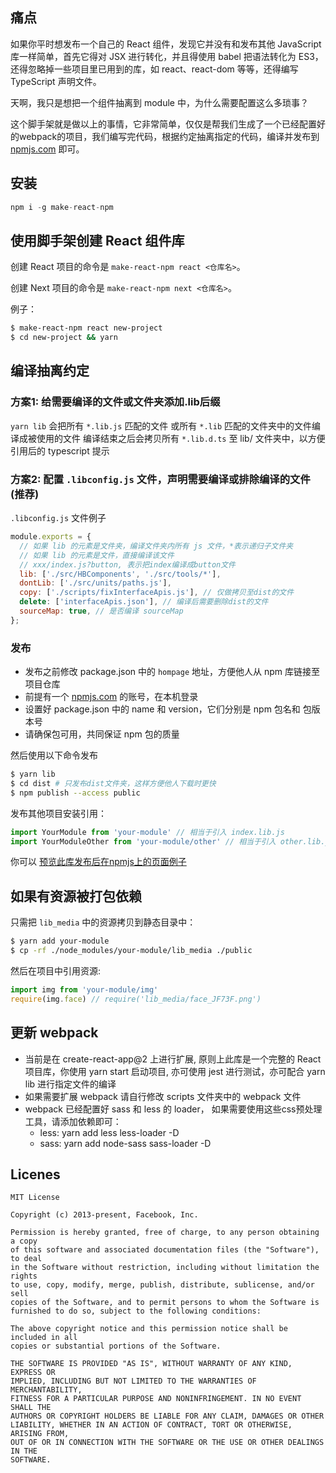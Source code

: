 ## 痛点

如果你平时想发布一个自己的 React 组件，发现它并没有和发布其他 JavaScript 库一样简单，首先它得对 JSX 进行转化，并且得使用 babel 把语法转化为 ES3，还得忽略掉一些项目里已用到的库，如 react、react-dom 等等，还得编写 TypeScript 声明文件。

天啊，我只是想把一个组件抽离到 module 中，为什么需要配置这么多琐事？

这个脚手架就是做以上的事情，它非常简单，仅仅是帮我们生成了一个已经配置好的webpack的项目，我们编写完代码，根据约定抽离指定的代码，编译并发布到 [npmjs.com](https://www.npmjs.com/) 即可。


## 安装

```js
npm i -g make-react-npm
```

## 使用脚手架创建 React 组件库


创建 React 项目的命令是 `make-react-npm react <仓库名>`。

创建 Next 项目的命令是 `make-react-npm next <仓库名>`。

例子：

```sh
$ make-react-npm react new-project
$ cd new-project && yarn
```

## 编译抽离约定

### 方案1: 给需要编译的文件或文件夹添加.lib后缀

`yarn lib` 会把所有 `*.lib.js` 匹配的文件 或所有 `*.lib` 匹配的文件夹中的文件编译成被使用的文件
编译结束之后会拷贝所有 `*.lib.d.ts` 至 lib/ 文件夹中，以方便引用后的 typescript 提示

### 方案2: 配置 `.libconfig.js` 文件，声明需要编译或排除编译的文件 (推荐)

`.libconfig.js` 文件例子

```js
module.exports = {
  // 如果 lib 的元素是文件夹，编译文件夹内所有 js 文件，*表示递归子文件夹
  // 如果 lib 的元素是文件，直接编译该文件
  // xxx/index.js?button, 表示把index编译成button文件
  lib: ['./src/HBComponents', './src/tools/*'],
  dontLib: ['./src/units/paths.js'],
  copy: ['./scripts/fixInterfaceApis.js'], // 仅做拷贝至dist的文件
  delete: ['interfaceApis.json'], // 编译后需要删除dist的文件
  sourceMap: true, // 是否编译 sourceMap
};
```

### 发布

- 发布之前修改 package.json 中的 `hompage` 地址，方便他人从 npm 库链接至项目仓库
- 前提有一个 [npmjs.com](https://www.npmjs.com/) 的账号，在本机登录
- 设置好 package.json 中的 name 和 version，它们分别是 npm 包名和 包版本号
- 请确保包可用，共同保证 npm 包的质量

然后使用以下命令发布

```sh
$ yarn lib
$ cd dist # 只发布dist文件夹，这样方便他人下载时更快
$ npm publish --access public
```

发布其他项目安装引用：

```js
import YourModule from 'your-module' // 相当于引入 index.lib.js
import YourModuleOther from 'your-module/other' // 相当于引入 other.lib.js
```

你可以 [预览此库发布后在npmjs上的页面例子](https://www.npmjs.com/package/make-react-npm)


## 如果有资源被打包依赖

只需把 `lib_media` 中的资源拷贝到静态目录中：

```sh
$ yarn add your-module
$ cp -rf ./node_modules/your-module/lib_media ./public
```

然后在项目中引用资源:

```js
import img from 'your-module/img'
require(img.face) // require('lib_media/face_JF73F.png')
```


## 更新 webpack

- 当前是在 create-react-app@2 上进行扩展, 原则上此库是一个完整的 React 项目库，你使用 yarn start 启动项目, 亦可使用 jest 进行测试，亦可配合 yarn lib 进行指定文件的编译
- 如果需要扩展 webpack 请自行修改 scripts 文件夹中的 webpack 文件
- webpack 已经配置好 sass 和 less 的 loader， 如果需要使用这些css预处理工具，请添加依赖即可：
  - less: yarn add less less-loader -D
  - sass: yarn add node-sass sass-loader -D

## Licenes

```
MIT License

Copyright (c) 2013-present, Facebook, Inc.

Permission is hereby granted, free of charge, to any person obtaining a copy
of this software and associated documentation files (the "Software"), to deal
in the Software without restriction, including without limitation the rights
to use, copy, modify, merge, publish, distribute, sublicense, and/or sell
copies of the Software, and to permit persons to whom the Software is
furnished to do so, subject to the following conditions:

The above copyright notice and this permission notice shall be included in all
copies or substantial portions of the Software.

THE SOFTWARE IS PROVIDED "AS IS", WITHOUT WARRANTY OF ANY KIND, EXPRESS OR
IMPLIED, INCLUDING BUT NOT LIMITED TO THE WARRANTIES OF MERCHANTABILITY,
FITNESS FOR A PARTICULAR PURPOSE AND NONINFRINGEMENT. IN NO EVENT SHALL THE
AUTHORS OR COPYRIGHT HOLDERS BE LIABLE FOR ANY CLAIM, DAMAGES OR OTHER
LIABILITY, WHETHER IN AN ACTION OF CONTRACT, TORT OR OTHERWISE, ARISING FROM,
OUT OF OR IN CONNECTION WITH THE SOFTWARE OR THE USE OR OTHER DEALINGS IN THE
SOFTWARE.
```
